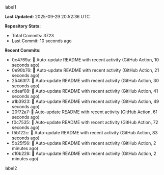 
label1 
<!-- ACTIVITY_START -->
**Last Updated:** 2025-09-29 20:52:36 UTC

**Repository Stats:**
- Total Commits: 3723
- Last Commit: 10 seconds ago

**Recent Commits:**
- 0c4769a: 🤖 Auto-update README with recent activity (GitHub Action, 10 seconds ago)
- 0e90b76: 🤖 Auto-update README with recent activity (GitHub Action, 21 seconds ago)
- 25463f7: 🤖 Auto-update README with recent activity (GitHub Action, 30 seconds ago)
- ddeaf08: 🤖 Auto-update README with recent activity (GitHub Action, 41 seconds ago)
- a1b3923: 🤖 Auto-update README with recent activity (GitHub Action, 49 seconds ago)
- 20f72a7: 🤖 Auto-update README with recent activity (GitHub Action, 61 seconds ago)
- f0c7535: 🤖 Auto-update README with recent activity (GitHub Action, 72 seconds ago)
- f5b122c: 🤖 Auto-update README with recent activity (GitHub Action, 83 seconds ago)
- 5b25f56: 🤖 Auto-update README with recent activity (GitHub Action, 2 minutes ago)
- c10b226: 🤖 Auto-update README with recent activity (GitHub Action, 2 minutes ago)
<!-- ACTIVITY_END -->

label2
